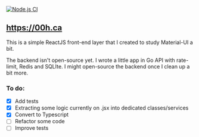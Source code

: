 [![Node.js CI](https://github.com/rodolfobandeira/00h-web/actions/workflows/node.js.yml/badge.svg)](https://github.com/rodolfobandeira/00h-web/actions/workflows/node.js.yml)

## https://00h.ca

This is a simple ReactJS front-end layer that I created to study Material-UI a bit.

The backend isn't open-source yet. I wrote a little app in Go API with rate-limit, Redis and SQLIte. I might open-source the backend once I clean up a bit more.

### To do:
- [x] Add tests
- [x] Extracting some logic currently on .jsx into dedicated classes/services
- [x] Convert to Typescript
- [ ] Refactor some code
- [ ] Improve tests
